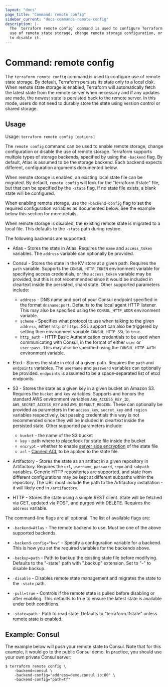 ```yaml
---
layout: "docs"
page_title: "Command: remote config"
sidebar_current: "docs-commands-remote-config"
description: |-
  The `terraform remote config` command is used to configure Terraform to make
  use of remote state storage, change remote storage configuration, or
  to disable it.
---
```


# Command: remote config

The `terraform remote config` command is used to configure use of remote
state storage. By default, Terraform persists its state only to a local
disk. When remote state storage is enabled, Terraform will automatically
fetch the latest state from the remote server when necessary and if any
updates are made, the newest state is persisted back to the remote server.
In this mode, users do not need to durably store the state using version
control or shared storage.

## Usage

Usage: `terraform remote config [options]`

The `remote config` command can be used to enable remote storage, change
configuration or disable the use of remote storage. Terraform supports multiple types
of storage backends, specified by using the `-backend` flag. By default,
Atlas is assumed to be the storage backend. Each backend expects different,
configuration arguments documented below.

When remote storage is enabled, an existing local state file can be migrated.
By default, `remote config` will look for the "terraform.tfstate" file, but that
can be specified by the `-state` flag. If no state file exists, a blank
state will be configured.

When enabling remote storage, use the `-backend-config` flag to set
the required configuration variables as documented below. See the example
below this section for more details.

When remote storage is disabled, the existing remote state is migrated
to a local file. This defaults to the `-state` path during restore.

The following backends are supported:

* Atlas - Stores the state in Atlas. Requires the `name` and `access_token`
  variables. The `address` variable can optionally be provided.

* Consul - Stores the state in the KV store at a given path. Requires the
  `path` variable. Supports the `CONSUL_HTTP_TOKEN` environment variable
  for specifying access credentials, or the `access_token` variable may
  be provided, but this is not recommended since it would be included in
  cleartext inside the persisted, shard state. Other supported parameters
  include:
  * `address` - DNS name and port of your Consul endpoint specified in the
    format `dnsname:port`. Defaults to the local agent HTTP listener. This
    may also be specified using the `CONSUL_HTTP_ADDR` environment variable.
  * `scheme` - Specifies what protocol to use when talking to the given
    `address`, either `http` or `https`. SSL support can also be triggered
    by setting then environment variable `CONSUL_HTTP_SSL` to `true`.
  * `http_auth` - HTTP Basic Authentication credentials to be used when
    communicating with Consul, in the format of either `user` or `user:pass`.
    This may also be specified using the `CONSUL_HTTP_AUTH` environment
    variable.

* Etcd - Stores the state in etcd at a given path.
  Requires the `path` and `endpoints` variables. The `username` and `password`
  variables can optionally be provided. `endpoints` is assumed to be a
  space-separated list of etcd endpoints.

* S3 - Stores the state as a given key in a given bucket on Amazon S3.
  Requires the `bucket` and `key` variables. Supports and honors the standard
  AWS environment variables `AWS_ACCESS_KEY_ID`, `AWS_SECRET_ACCESS_KEY`
  and `AWS_DEFAULT_REGION`. These can optionally be provided as parameters
  in the `access_key`, `secret_key` and `region` variables
  respectively, but passing credentials this way is not recommended since they
  will be included in cleartext inside the persisted state.
  Other supported parameters include:
  * `bucket` - the name of the S3 bucket
  * `key` - path where to place/look for state file inside the bucket
  * `encrypt` - whether to enable [server side encryption](https://docs.aws.amazon.com/AmazonS3/latest/dev/UsingServerSideEncryption.html)
    of the state file
  * `acl` - [Canned ACL](https://docs.aws.amazon.com/AmazonS3/latest/dev/acl-overview.html#canned-acl)
    to be applied to the state file.

* Artifactory - Stores the state as an artifact in a given repository in
  Artifactory. Requires the `url`, `username`, `password`, `repo` and `subpath`
  variables. Generic HTTP repositories are supported, and state from different
  configurations may be kept at different subpaths within the repository. The URL
  must include the path to the Artifactory installation - it will likely end in
  `/artifactory`.

* HTTP - Stores the state using a simple REST client. State will be fetched
  via GET, updated via POST, and purged with DELETE. Requires the `address` variable.

The command-line flags are all optional. The list of available flags are:

* `-backend=Atlas` - The remote backend to use. Must be one of the above
  supported backends.

* `-backend-config="k=v"` - Specify a configuration variable for a backend.
  This is how you set the required variables for the backends above.

* `-backup=path` - Path to backup the existing state file before
  modifying. Defaults to the "-state" path with ".backup" extension.
  Set to "-" to disable backup.

* `-disable` - Disables remote state management and migrates the state
  to the `-state` path.

* `-pull=true` - Controls if the remote state is pulled before disabling
  or after enabling. This defaults to true to ensure the latest state
  is available under both conditions.

* `-state=path` - Path to read state. Defaults to "terraform.tfstate"
  unless remote state is enabled.

## Example: Consul

The example below will push your remote state to Consul. Note that for
this example, it would go to the public Consul demo. In practice, you
should use your own private Consul server:

```
$ terraform remote config \
    -backend=consul \
    -backend-config="address=demo.consul.io:80" \
    -backend-config="path=tf"
```
